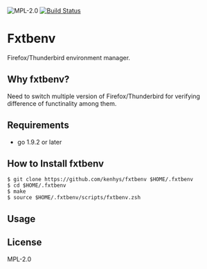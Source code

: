 ![MPL-2.0](https://img.shields.io/badge/License-MPL2.0-green.svg?style=flat)
[![Build Status](https://travis-ci.org/kenhys/fxtbenv.svg?branch=master)](https://travis-ci.org/kenhys/fxtbenv)

# Fxtbenv

Firefox/Thunderbird environment manager.

## Why fxtbenv?

Need to switch multiple version of Firefox/Thunderbird for verifying difference of functinality among them.

## Requirements

* go 1.9.2 or later

## How to Install fxtbenv

```
$ git clone https://github.com/kenhys/fxtbenv $HOME/.fxtbenv
$ cd $HOME/.fxtbenv
$ make
$ source $HOME/.fxtbenv/scripts/fxtbenv.zsh
```

## Usage

## License

MPL-2.0
